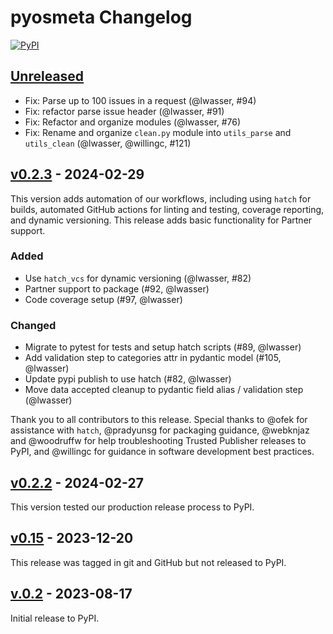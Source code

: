 # pyosmeta Changelog

[![PyPI](https://img.shields.io/pypi/v/pyosmeta.svg)](https://pypi.org/project/pyosmeta/)

## [Unreleased]
- Fix: Parse up to 100 issues in a request (@lwasser, #94)
- Fix: refactor parse issue header (@lwasser, #91)
- Fix: Refactor and organize modules (@lwasser, #76)
- Fix: Rename and organize `clean.py` module into `utils_parse` and `utils_clean` (@lwasser, @willingc, #121)


## [v0.2.3] - 2024-02-29

This version adds automation of our workflows, including using `hatch`
for builds, automated GitHub actions for linting and testing, coverage reporting, and
dynamic versioning. This release adds basic functionality for Partner support.

### Added

- Use `hatch_vcs` for dynamic versioning (@lwasser, #82)
- Partner support to package (#92, @lwasser)
- Code coverage setup (#97, @lwasser)

### Changed

- Migrate to pytest for tests and setup hatch scripts (#89, @lwasser)
- Add validation step to categories attr in pydantic model (#105, @lwasser)
- Update pypi publish to use hatch (#82, @lwasser)
- Move data accepted cleanup to pydantic field alias / validation step (@lwasser)

Thank you to all contributors to this release. Special thanks
to @ofek for assistance with `hatch`, @pradyunsg for packaging guidance, @webknjaz
and @woodruffw for help troubleshooting Trusted Publisher releases to PyPI, and @willingc for guidance in software
development best practices.

## [v0.2.2] - 2024-02-27

This version tested our production release process to PyPI.

## [v0.15] - 2023-12-20

This release was tagged in git and GitHub but not released to PyPI.

## [v.0.2] - 2023-08-17

Initial release to PyPI.

[Unreleased]: https://github.com/pyopensci/pyosmeta/compare/v0.2.3...HEAD
[v0.2.3]: https://github.com/pyopensci/pyosmeta/compare/v0.15...v0.2.3
[v0.2.2]: https://github.com/pyopensci/pyosmeta/compare/v0.15...v0.2.2
[v0.15]: https://github.com/pyOpenSci/pyosMeta/releases/tag/v0.15
[v.0.2]: https://pypi.org/project/pyosmeta/0.2/
